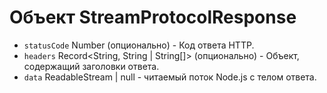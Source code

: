 # Объект StreamProtocolResponse

* `statusCode` Number (опционально) - Код ответа HTTP.
* `headers` Record<String, String | String[]> (опционально) - Объект, содержащий заголовки ответа.
* `data` ReadableStream | null - читаемый поток Node.js с телом ответа.